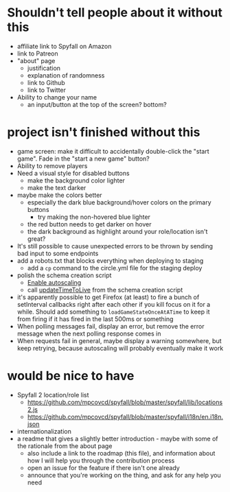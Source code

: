 # Shouldn't tell people about it without this

- affiliate link to Spyfall on Amazon
- link to Patreon
- "about" page
	- justification
	- explanation of randomness
	- link to Github
	- link to Twitter
- Ability to change your name
	- an input/button at the top of the screen?  bottom?

# project isn't finished without this

- game screen: make it difficult to accidentally double-click the "start game".  Fade in the "start a new game" button?
- Ability to remove players
- Need a visual style for disabled buttons
	- make the background color lighter
	- make the text darker
- maybe make the colors better
	- especially the dark blue background/hover colors on the primary buttons
		- try making the non-hovered blue lighter
	- the red button needs to get darker on hover
	- the dark background as highlight around your role/location isn't great?
- It's still possible to cause unexpected errors to be thrown by sending bad input to some endpoints
- add a robots.txt that blocks everything when deploying to staging
	- add a `cp` command to the circle.yml file for the staging deploy
- polish the schema creation script
	- [Enable autoscaling](https://github.com/Signiant/dynamodb-autoscale-enabler)
	- call [updateTimeToLive](https://docs.aws.amazon.com/AWSJavaScriptSDK/latest/AWS/DynamoDB.html#updateTimeToLive-property) from the schema creation script
- it's apparently possible to get Firefox (at least) to fire a bunch of setInterval callbacks right after each other if you kill focus on it for a while.  Should add something to `loadGameStateOnceAtATime` to keep it from firing if it has fired in the last 500ms or something
- When polling messages fail, display an error, but remove the error message when the next polling response comes in
- When requests fail in general, maybe display a warning somewhere, but keep retrying, because autoscaling will probably eventually make it work


# would be nice to have

- Spyfall 2 location/role list
	- https://github.com/mpcovcd/spyfall/blob/master/spyfall/lib/locations2.js
	- https://github.com/mpcovcd/spyfall/blob/master/spyfall/i18n/en.i18n.json
- internationalization
- a readme that gives a slightly better introduction - maybe with some of the rationale from the about page
	- also include a link to the roadmap (this file), and information about how I will help you through the contribution process
	- open an issue for the feature if there isn't one already
	- announce that you're working on the thing, and ask for any help you need

